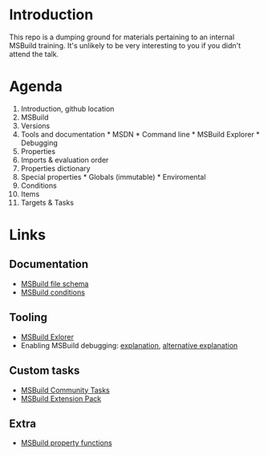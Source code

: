 # Introduction

This repo is a dumping ground for materials pertaining to an internal MSBuild training.
It's unlikely to be very interesting to you if you didn't attend the talk.

# Agenda
1. Introduction, github location
2. MSBuild
  1. Versions
  2. Tools and documentation
    * MSDN
    * Command line
    * MSBuild Explorer
    * Debugging
3. Properties
  1. Imports & evaluation order
  2. Properties dictionary
  3. Special properties
    * Globals (immutable)
    * Enviromental
  4. Conditions
4. Items
5. Targets & Tasks

# Links

## Documentation
* [MSBuild file schema](https://msdn.microsoft.com/en-us/library/5dy88c2e.aspx)
* [MSBuild conditions](https://msdn.microsoft.com/en-us/library/7szfhaft.aspx)

## Tooling
* [MSBuild Exlorer](http://www.msbuildexplorer.com/)
* Enabling MSBuild debugging: [explanation](http://blogs.msdn.com/b/visualstudio/archive/2010/07/06/debugging-msbuild-script-with-visual-studio.aspx), [alternative explanation](http://stackoverflow.com/a/28155244)

## Custom tasks
* [MSBuild Community Tasks](https://github.com/loresoft/msbuildtasks)
* [MSBuild Extension Pack](http://www.msbuildextensionpack.com/)

## Extra
* [MSBuild property functions](http://blogs.msdn.com/b/visualstudio/archive/2010/04/02/msbuild-property-functions.aspx)